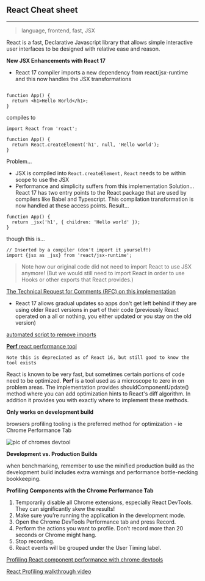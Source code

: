 ## **React Cheat sheet**
***
>language, frontend, fast, JSX

React is a fast, Declarative Javascript library that allows simple interactive user interfaces to be designed with relative ease and reason. 

**New JSX Enhancements with React 17**

- React 17 compiler imports a new dependency from react/jsx-runtime and this now handles the JSX transformations 

``` import React from 'react';

function App() {
  return <h1>Hello World</h1>;
} 
```
compiles to
```
import React from 'react';

function App() {
  return React.createElement('h1', null, 'Hello world');
}
```
Problem...
- JSX is compiled into `React.createElement,` `React` needs to be within scope to use the JSX
- Performance and simplicity suffers from this implementation
Solution...
React 17 has two entry points to the React package that are used by compilers like Babel and Typescript. This compilation transformation is now handled at these access points.
Result...
```
function App() {
  return _jsx('h1', { children: 'Hello world' });
}
```
though this is...
```
// Inserted by a compiler (don't import it yourself!)
import {jsx as _jsx} from 'react/jsx-runtime';
```

>Note how our original code did not need to import React to use JSX anymore! (But we would still need to import React in order to use Hooks or other exports that React provides.)

[The Technical Request for Comments (RFC) on this implementation](https://github.com/reactjs/rfcs/blob/createlement-rfc/text/0000-create-element-changes.md#detailed-design)

- React 17 allows gradual updates so apps don't get left behind if they are using older React versions in part of their code (previously React operated on a all or nothing, you either updated or you stay on the old version)

[automated script to remove imports](https://reactjs.org/blog/2020/09/22/introducing-the-new-jsx-transform.html#removing-unused-react-imports)

[**Perf** react performance tool](https://reactjs.org/docs/perf.html)

    Note this is depreciated as of React 16, but still good to know the tool exists
  
  React is known to be very fast, but sometimes certain portions of code need to be optimized. **Perf** is a tool used as a microscope to zero in on problem areas. The implementation provides shouldComponentUpdate() method where you can add optimization hints to React's diff algorithm. In addition it provides you with exactly where to implement these methods.

  **Only works on development build**
  
  browsers profiling tooling is the preferred method for optimization 
    - ie Chrome Performance Tab


![pic of chromes devtool](https://reactjs.org/static/64d522b74fb585f1abada9801f85fa9d/1ac66/react-perf-chrome-timeline.png)


**Development vs. Production Builds**

  when benchmarking, remember to use the minified production build as the development build includes extra warnings and performance bottle-necking bookkeeping.


  **Profiling Components with the Chrome Performance Tab**

1. Temporarily disable all Chrome extensions, especially React DevTools. They can significantly skew the results!
2. Make sure you’re running the application in the development mode.
3. Open the Chrome DevTools Performance tab and press Record.
4. Perform the actions you want to profile. Don’t record more than 20 seconds or Chrome might hang.
5. Stop recording.
6. React events will be grouped under the User Timing label.

[Profiling React component performance with chrome devtools](https://calibreapp.com/blog/react-performance-profiling-optimization)

[React Profiling walkthrough video](https://www.youtube.com/watch?v=nySib7ipZdk)